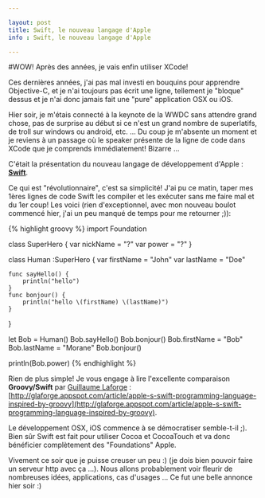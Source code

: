 ```yaml
---

layout: post
title: Swift, le nouveau langage d'Apple
info : Swift, le nouveau langage d'Apple

---
```


#WOW! Après des années, je vais enfin utiliser XCode!

Ces dernières années, j'ai pas mal investi en bouquins pour apprendre Objective-C, et je n'ai toujours pas écrit une ligne, tellement je "bloque" dessus et je n'ai donc jamais fait une "pure" application OSX ou iOS.

Hier soir, je m'étais connecté à la keynote de la WWDC sans attendre grand chose, pas de surprise au début si ce n'est un grand nombre de superlatifs, de troll sur windows ou android, etc. ... Du coup je m'absente un moment et je reviens à un passage où le speaker présente de la ligne de code dans XCode que je comprends immédiatement! Bizarre ...

C'était la présentation du nouveau langage de développement d'Apple : [**Swift**](https://developer.apple.com/library/prerelease/ios/referencelibrary/GettingStarted/LandingPage/index.html#//apple_ref/doc/uid/TP40014345).

Ce qui est "révolutionnaire", c'est sa simplicité! J'ai pu ce matin, taper mes 1ères lignes de code Swift les compiler et les exécuter sans me faire mal et du 1er coup! Les voici (rien d'exceptionnel, avec mon nouveau boulot commencé hier, j'ai un peu manqué de temps pour me retourner ;)):

{% highlight groovy %}
import Foundation

class SuperHero {
    var nickName = "?"
    var power = "?"
}

class Human :SuperHero {
    var firstName = "John"
    var lastName = "Doe"
    
    func sayHello() {
        println("hello")
    }
    func bonjour() {
        println("hello \(firstName) \(lastName)")
    }
}

let Bob = Human()
Bob.sayHello()
Bob.bonjour()
Bob.firstName = "Bob"
Bob.lastName = "Morane"
Bob.bonjour()

println(Bob.power)
{% endhighlight %}

Rien de plus simple! Je vous engage à lire l'excellente comparaison **Groovy/Swift** par [Guillaume Laforge](https://twitter.com/glaforge) : [http://glaforge.appspot.com/article/apple-s-swift-programming-language-inspired-by-groovy](http://glaforge.appspot.com/article/apple-s-swift-programming-language-inspired-by-groovy).

Le développement OSX, iOS commence à se démocratiser semble-t-il ;). Bien sûr Swift est fait pour utiliser Cocoa et CocoaTouch et va donc bénéficier complètement des "Foundations" Apple.

Vivement ce soir que je puisse creuser un peu :) (je dois bien pouvoir faire un serveur http avec ça ...). Nous allons probablement voir fleurir de nombreuses idées, applications, cas d'usages ... Ce fut une belle annonce hier soir :)






